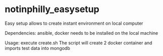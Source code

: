 # notinphilly_easysetup

Easy setup allows to create instant environment on local computer

Dependencies: ansible, docker needs to be installed on the local machine

Usage: execute create.sh <your repository of notinphilly>
The script will create 2 docker container and imports test data into mongodb

